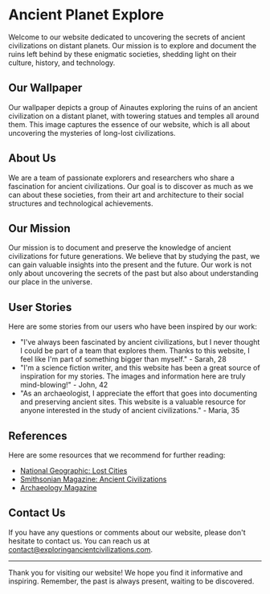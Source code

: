 <!--font:Cabin-->

# Ancient Planet Explore

Welcome to our website dedicated to uncovering the secrets of ancient civilizations on distant planets. Our mission is to explore and document the ruins left behind by these enigmatic societies, shedding light on their culture, history, and technology.

## Our Wallpaper

Our wallpaper depicts a group of Ainautes exploring the ruins of an ancient civilization on a distant planet, with towering statues and temples all around them. This image captures the essence of our website, which is all about uncovering the mysteries of long-lost civilizations.

## About Us

We are a team of passionate explorers and researchers who share a fascination for ancient civilizations. Our goal is to discover as much as we can about these societies, from their art and architecture to their social structures and technological achievements.

## Our Mission

Our mission is to document and preserve the knowledge of ancient civilizations for future generations. We believe that by studying the past, we can gain valuable insights into the present and the future. Our work is not only about uncovering the secrets of the past but also about understanding our place in the universe.

## User Stories

Here are some stories from our users who have been inspired by our work:

- "I've always been fascinated by ancient civilizations, but I never thought I could be part of a team that explores them. Thanks to this website, I feel like I'm part of something bigger than myself." - Sarah, 28
- "I'm a science fiction writer, and this website has been a great source of inspiration for my stories. The images and information here are truly mind-blowing!" - John, 42
- "As an archaeologist, I appreciate the effort that goes into documenting and preserving ancient sites. This website is a valuable resource for anyone interested in the study of ancient civilizations." - Maria, 35

## References

Here are some resources that we recommend for further reading:

- [National Geographic: Lost Cities](#)
- [Smithsonian Magazine: Ancient Civilizations](#)
- [Archaeology Magazine](#)

## Contact Us

If you have any questions or comments about our website, please don't hesitate to contact us. You can reach us at [contact@exploringancientcivilizations.com](mailto:contact@exploringancientcivilizations.com).

---

Thank you for visiting our website! We hope you find it informative and inspiring. Remember, the past is always present, waiting to be discovered.

<!--

Write me content for website with wallpaper which alt text is:

"A group of Ainautes exploring the ruins of an ancient civilization on a distant planet, with towering statues and temples all around them."

The name/title of the page should not be 1:1 copy of the alt text but rather a real content of the website which is using this wallpaper.

- Use markdown format 
- Start with heading
- Heading should be short and concise
- The content should look like a real website 
- The website should not be about the wallpaper, wallpaper is just a related background
- Heading should be contain work "wallpaper" or "background"
- Include real sections like references, contact, user stories, etc. use things relevant to the page purpose.
- Feel free to use structure like headings, bullets, numbering, blockquotes, paragraphs, horizontal lines, etc.
- You can use formatting like bold or _italic_
- You can include UTF-8 emojis
- Links should be only #hash anchors (and you can refer to the document itself)
- Do not include images


---


# Exploring the Mysteries of Ancient Civilizations: Ainautes on a Distant Planet

Welcome to our website dedicated to uncovering the secrets of ancient civilizations on distant planets. Our mission is to explore and document the ruins left behind by these enigmatic societies, shedding light on their culture, history, and technology.

## Our Wallpaper

Our wallpaper depicts a group of Ainautes exploring the ruins of an ancient civilization on a distant planet, with towering statues and temples all around them. This image captures the essence of our website, which is all about uncovering the mysteries of long-lost civilizations.

## About Us

We are a team of passionate explorers and researchers who share a fascination for ancient civilizations. Our goal is to discover as much as we can about these societies, from their art and architecture to their social structures and technological achievements.

## Our Mission

Our mission is to document and preserve the knowledge of ancient civilizations for future generations. We believe that by studying the past, we can gain valuable insights into the present and the future. Our work is not only about uncovering the secrets of the past but also about understanding our place in the universe.

## User Stories

Here are some stories from our users who have been inspired by our work:

- "I've always been fascinated by ancient civilizations, but I never thought I could be part of a team that explores them. Thanks to this website, I feel like I'm part of something bigger than myself." - Sarah, 28
- "I'm a science fiction writer, and this website has been a great source of inspiration for my stories. The images and information here are truly mind-blowing!" - John, 42
- "As an archaeologist, I appreciate the effort that goes into documenting and preserving ancient sites. This website is a valuable resource for anyone interested in the study of ancient civilizations." - Maria, 35

## References

Here are some resources that we recommend for further reading:

- [National Geographic: Lost Cities](#)
- [Smithsonian Magazine: Ancient Civilizations](#)
- [Archaeology Magazine](#)

## Contact Us

If you have any questions or comments about our website, please don't hesitate to contact us. You can reach us at [contact@exploringancientcivilizations.com](mailto:contact@exploringancientcivilizations.com).

---

Thank you for visiting our website! We hope you find it informative and inspiring. Remember, the past is always present, waiting to be discovered.

-->
